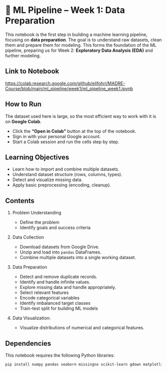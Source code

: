 # 📘 ML Pipeline – Week 1: Data Preparation  

This notebook is the first step in building a machine learning pipeline, focusing on **data preparation**. The goal is to understand raw datasets, clean them and prepare them for modeling. This forms the foundation of the ML pipeline, preparing us for Week 2: **Exploratory Data Analysis (EDA)** and further modeling.    

## Link to Notebook
https://colab.research.google.com/github/elifohri/MADRE-Course/blob/main/ml_pipeline/week1/ml_pipeline_week1.ipynb

## How to Run  
The dataset used here is large, so the most efficient way to work with it is on **Google Colab**.  

- Click the **“Open in Colab”** button at the top of the notebook.  
- Sign in with your personal Google account.  
- Start a Colab session and run the cells step by step.

## Learning Objectives  
- Learn how to import and combine multiple datasets.  
- Understand dataset structure (rows, columns, types).  
- Detect and visualize missing data.  
- Apply basic preprocessing (encoding, cleanup).

## Contents  

1. Problem Understanding
   - Define the problem
   - Identify goals and success criteria 

2. Data Collection
   - Download datasets from Google Drive.  
   - Unzip and load into `pandas` DataFrames.  
   - Combine multiple datasets into a single working dataset.  

3. Data Preparation
   - Detect and remove duplicate records.  
   - Identify and handle infinite values.  
   - Explore missing data and handle appropriately.  
   - Select relevant features
   - Encode categorical variables
   - Identify imbalanced target classes
   - Train-test split for building ML models

4. Data Visualization: 
   - Visualize distributions of numerical and categorical features.  

## Dependencies  
This notebook requires the following Python libraries:  

```bash
pip install numpy pandas seaborn missingno scikit-learn gdown matplotlib
```  
